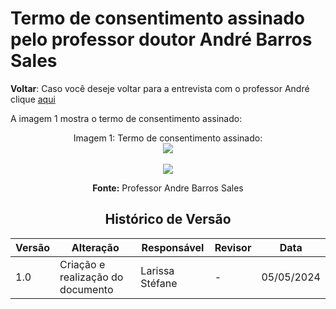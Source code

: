 # Termo de consentimento assinado pelo professor doutor André Barros Sales

**Voltar**: Caso você deseje voltar para a entrevista com o professor André clique [aqui](PerfilUsuario/Professores/Entrevistas/Gravacoes/AndreSales.md)

A imagem 1 mostra o termo de consentimento assinado:

  <div align="center">
    Imagem 1: Termo de consentimento assinado:
    <br>
    <img src="https://raw.githubusercontent.com/Interacao-Humano-Computador/2024.1-SIGAA/main/docs/Midia/NovasFotos/MaisTermosConsentimentos/professorAndre1.jpeg">

 <div align="center">
    <br>
    <img src="https://raw.githubusercontent.com/Interacao-Humano-Computador/2024.1-SIGAA/main/docs/Midia/NovasFotos/MaisTermosConsentimentos/pROFESSORaNDRE2.jpeg">

   **Fonte:** Professor Andre Barros Sales

## Histórico de Versão

| Versão | Alteração                         | Responsável     | Revisor         | Data       |
| ------ | --------------------------------- | --------------- | --------------- | ---------- |
| 1.0    | Criação e realização do documento | Larissa Stéfane | - | 05/05/2024 |
